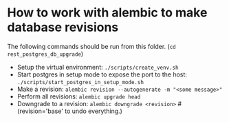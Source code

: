 
# How to work with alembic to make database revisions
The following commands should be run from this folder. (`cd rest_postgres_db_upgrade`)

- Setup the virtual environment: `./scripts/create_venv.sh`
- Start postgres in setup mode to expose the port to the host: `./scripts/start_postgres_in_setup_mode.sh`
- Make a revision: `alembic revision --autogenerate -m "<some message>"`
- Perform all revisions: `alembic upgrade head`
- Downgrade to a revision: `alembic downgrade <revision>` #(revision='base' to undo everything.)
